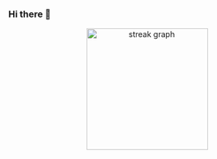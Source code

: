 ### Hi there 👋

<!--
**AndersonGuerrero/AndersonGuerrero** is a ✨ _special_ ✨ repository because its `README.md` (this file) appears on your GitHub profile.

Here are some ideas to get you started:

- 🔭 I’m currently working on ...
- 🌱 I’m currently learning ...
- 👯 I’m looking to collaborate on ...
- 🤔 I’m looking for help with ...
- 💬 Ask me about ...
- 📫 How to reach me: ...
- 😄 Pronouns: ...
- ⚡ Fun fact: ...
-->


<div align="center">
  <img src="https://streak-stats.demolab.com?user=AndersonGuerrero&locale=en&mode=daily&theme=dark&hide_border=false&border_radius=5&order=3" height="220" alt="streak graph"  />
</div>
